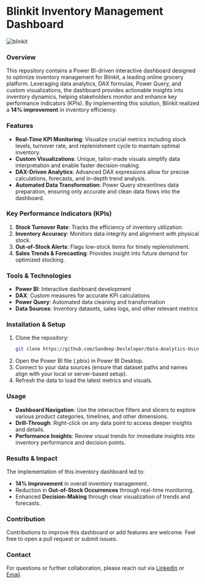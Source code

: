 
# Blinkit Inventory Management Dashboard
![blinkit](https://github.com/user-attachments/assets/0c5ef36a-bc6c-4327-bb5a-dce6cd1cfa1f)

### Overview
This repository contains a Power BI-driven interactive dashboard designed to optimize inventory management for Blinkit, a leading online grocery platform. Leveraging data analytics, DAX formulas, Power Query, and custom visualizations, the dashboard provides actionable insights into inventory dynamics, helping stakeholders monitor and enhance key performance indicators (KPIs). By implementing this solution, Blinkit realized a **14% improvement** in inventory efficiency.

### Features
- **Real-Time KPI Monitoring**: Visualize crucial metrics including stock levels, turnover rate, and replenishment cycle to maintain optimal inventory.
- **Custom Visualizations**: Unique, tailor-made visuals simplify data interpretation and enable faster decision-making.
- **DAX-Driven Analytics**: Advanced DAX expressions allow for precise calculations, forecasts, and in-depth trend analysis.
- **Automated Data Transformation**: Power Query streamlines data preparation, ensuring only accurate and clean data flows into the dashboard.

### Key Performance Indicators (KPIs)
1. **Stock Turnover Rate**: Tracks the efficiency of inventory utilization.
2. **Inventory Accuracy**: Monitors data integrity and alignment with physical stock.
3. **Out-of-Stock Alerts**: Flags low-stock items for timely replenishment.
4. **Sales Trends & Forecasting**: Provides insight into future demand for optimized stocking.

### Tools & Technologies
- **Power BI**: Interactive dashboard development
- **DAX**: Custom measures for accurate KPI calculations
- **Power Query**: Automated data cleaning and transformation
- **Data Sources**: Inventory datasets, sales logs, and other relevant metrics

### Installation & Setup
1. Clone the repository:
   ```bash
   git clone https://github.com/Sandeep-Devleloper/Data-Analytics-Using-Power-BI.git
   ```
2. Open the Power BI file (.pbix) in Power BI Desktop.
3. Connect to your data sources (ensure that dataset paths and names align with your local or server-based setup).
4. Refresh the data to load the latest metrics and visuals.

### Usage
- **Dashboard Navigation**: Use the interactive filters and slicers to explore various product categories, timelines, and other dimensions.
- **Drill-Through**: Right-click on any data point to access deeper insights and details.
- **Performance Insights**: Review visual trends for immediate insights into inventory performance and decision points.

### Results & Impact
The implementation of this inventory dashboard led to:
- **14% Improvement** in overall inventory management.
- Reduction in **Out-of-Stock Occurrences** through real-time monitoring.
- Enhanced **Decision-Making** through clear visualization of trends and forecasts.

### Contribution
Contributions to improve this dashboard or add features are welcome. Feel free to open a pull request or submit issues.

### Contact
For questions or further collaboration, please reach out via [LinkedIn](https://www.linkedin.com/in/middesandeepkumar/) or [Email](mailto:sandeep.kumar.m.intern@gmail.com).
